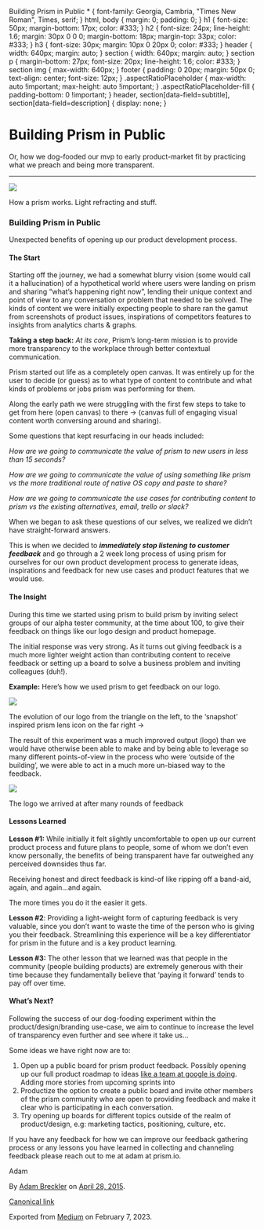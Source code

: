  Building Prism in Public \* { font-family: Georgia, Cambria, "Times New Roman", Times, serif; } html, body { margin: 0; padding: 0; } h1 { font-size: 50px; margin-bottom: 17px; color: #333; } h2 { font-size: 24px; line-height: 1.6; margin: 30px 0 0 0; margin-bottom: 18px; margin-top: 33px; color: #333; } h3 { font-size: 30px; margin: 10px 0 20px 0; color: #333; } header { width: 640px; margin: auto; } section { width: 640px; margin: auto; } section p { margin-bottom: 27px; font-size: 20px; line-height: 1.6; color: #333; } section img { max-width: 640px; } footer { padding: 0 20px; margin: 50px 0; text-align: center; font-size: 12px; } .aspectRatioPlaceholder { max-width: auto !important; max-height: auto !important; } .aspectRatioPlaceholder-fill { padding-bottom: 0 !important; } header, section\[data-field=subtitle\], section\[data-field=description\] { display: none; }

Building Prism in Public
========================

Or, how we dog-fooded our mvp to early product-market fit by practicing what we preach and being more transparent.

* * *

![](https://cdn-images-1.medium.com/max/800/1*pSBoA7odhRM9xRbs8BXhjQ.jpeg)

How a prism works. Light refracting and stuff.

### Building Prism in Public

Unexpected benefits of opening up our product development process.

#### The Start

Starting off the journey, we had a somewhat blurry vision (some would call it a hallucination) of a hypothetical world where users were landing on prism and sharing “what’s happening right now”, lending their unique context and point of view to any conversation or problem that needed to be solved. The kinds of content we were initially expecting people to share ran the gamut from screenshots of product issues, inspirations of competitors features to insights from analytics charts & graphs.

**Taking a step back:** _At its core_, Prism’s long-term mission is to provide more transparency to the workplace through better contextual communication.

Prism started out life as a completely open canvas. It was entirely up for the user to decide (or guess) as to what type of content to contribute and what kinds of problems or jobs prism was performing for them.

Along the early path we were struggling with the first few steps to take to get from here (open canvas) to there -> (canvas full of engaging visual content worth conversing around and sharing).

Some questions that kept resurfacing in our heads included:

_How are we going to communicate the value of prism to new users in less than 15 seconds?_

_How are we going to communicate the value of using something like prism vs the more traditional route of native OS copy and paste to share?_

_How are we going to communicate the use cases for contributing content to prism vs the existing alternatives, email, trello or slack?_

When we began to ask these questions of our selves, we realized we didn’t have straight-forward answers.

This is when we decided to **_immediately stop listening to customer feedback_** and go through a 2 week long process of using prism for ourselves for our own product development process to generate ideas, inspirations and feedback for new use cases and product features that we would use.

#### The Insight

During this time we started using prism to build prism by inviting select groups of our alpha tester community, at the time about 100, to give their feedback on things like our logo design and product homepage.

The initial response was very strong. As it turns out giving feedback is a much more lighter weight action than contributing content to receive feedback or setting up a board to solve a business problem and inviting colleagues (duh!).

**Example:** Here’s how we  used prism to get feedback on our logo.

![](https://cdn-images-1.medium.com/max/800/1*pSP2OazJW2F5AiVE66f2jw.png)

The evolution of our logo from the triangle on the left, to the ‘snapshot’ inspired prism lens icon on the far right ->

The result of this experiment was a much improved output (logo) than we would have otherwise been able to make and by being able to leverage so many different points-of-view in the process who were ‘outside of the building’, we were able to act in a much more un-biased way to the feedback.

![](https://cdn-images-1.medium.com/max/400/1*xTNA4Lnstft-4FYn456vtA.png)

The logo we arrived at after many rounds of feedback

#### Lessons Learned

**Lesson #1:** While initially it felt slightly uncomfortable to open up our current product process and future plans to people, some of whom we don’t even know personally, the benefits of being transparent have far outweighed any perceived downsides thus far.

Receiving honest and direct feedback is kind-of like ripping off a band-aid, again, and again…and again.

The more times you do it the easier it gets.

**Lesson #2**: Providing a light-weight form of capturing feedback is very valuable, since you don’t want to waste the time of the person who is giving you their feedback. Streamlining this experience will be a key differentiator for prism in the future and is a key product learning.

**Lesson #3:** The other lesson that we learned was that people in the community (people building products) are extremely generous with their time because they fundamentally believe that ‘paying it forward’ tends to pay off over time.

#### What’s Next?

Following the success of our dog-fooding experiment within the product/design/branding use-case, we aim to continue to increase the level of transparency even further and see where it take us...

Some ideas we have right now are to:

1.  Open up a public board for prism product feedback. Possibly opening up our full product roadmap to ideas [like a team at google is doing](https://trello.com/b/GKotpgkR/devtools-for-designers). Adding more stories from upcoming sprints into
2.  Productize the option to create a public board and invite other members of the prism community who are open to providing feedback and make it clear who is participating in each conversation.
3.  Try opening up boards for different topics outside of the realm of product/design, e.g: marketing tactics, positioning, culture, etc.

If you have any feedback for how we can improve our feedback gathering process or any lessons you have learned in collecting and channeling feedback please reach out to me at adam at prism.io.

Adam

By [Adam Breckler](https://medium.com/@adambreckler) on [April 28, 2015](https://medium.com/p/576addc8bbfd).

[Canonical link](https://medium.com/@adambreckler/building-prism-in-public-576addc8bbfd)

Exported from [Medium](https://medium.com) on February 7, 2023.